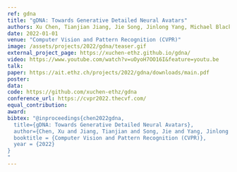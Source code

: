 ```yaml
---
ref: gdna
title: "gDNA: Towards Generative Detailed Neural Avatars"
authors: Xu Chen, Tianjian Jiang, Jie Song, Jinlong Yang, Michael Black, Andreas Geiger, Otmar Hilliges
date: 2022-01-01
venue: "Computer Vision and Pattern Recognition (CVPR)"
image: /assets/projects/2022/gdna/teaser.gif
external_project_page: https://xuchen-ethz.github.io/gdna/
video: https://www.youtube.com/watch?v=uOyoH7OO16I&feature=youtu.be
talk: 
paper: https://ait.ethz.ch/projects/2022/gdna/downloads/main.pdf
poster: 
data: 
code: https://github.com/xuchen-ethz/gdna
conference_url: https://cvpr2022.thecvf.com/
equal_contribution: 
award: 
bibtex: "@inproceedings{chen2022gdna,
  title={gDNA: Towards Generative Detailed Neural Avatars},
  author={Chen, Xu and Jiang, Tianjian and Song, Jie and Yang, Jinlong and Black, Michael J and Geiger, Andreas and Hilliges, Otmar},    
  booktitle = {Computer Vision and Pattern Recognition (CVPR)},
  year = {2022}
}
"
---
```


